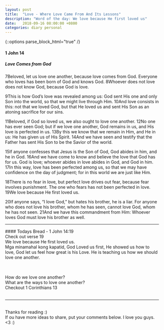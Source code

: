 ```yaml
---
layout: post
title:  "Love - Where Love Came From And Its Lessons"
description: "Word of the day: We love because He first loved us"
date:   2018-09-16 08:00:00 +0800
categories: diary personal
---
```


{::options parse_block_html="true" /}


#### 1 John 14

##### Love Comes from God  

7Beloved, let us love one another, because love comes from God. Everyone who loves has been born of God and knows God. 8Whoever does not love does not know God, because God is love.  

9This is how God’s love was revealed among us: God sent His one and only Son into the world, so that we might live through Him. 10And love consists in this: not that we loved God, but that He loved us and sent His Son as an atoning sacrifice for our sins.  

11Beloved, if God so loved us, we also ought to love one another. 12No one has ever seen God; but if we love one another, God remains in us, and His love is perfected in us. 13By this we know that we remain in Him, and He in us: He has given us of His Spirit. 14And we have seen and testify that the Father has sent His Son to be the Savior of the world.  

15If anyone confesses that Jesus is the Son of God, God abides in him, and he in God. 16And we have come to know and believe the love that God has for us. God is love; whoever abides in love abides in God, and God in him. 17In this way, love has been perfected among us, so that we may have confidence on the day of judgment; for in this world we are just like Him.  

18There is no fear in love, but perfect love drives out fear, because fear involves punishment. The one who fears has not been perfected in love. 19We love because He first loved us.  

20If anyone says, “I love God,” but hates his brother, he is a liar. For anyone who does not love his brother, whom he has seen, cannot love God, whom he has not seen. 21And we have this commandment from Him: Whoever loves God must love his brother as well.  
<hr>
#### Todays Bread - 1 John 14:19  
<br>
Check out verse 19  
<br>
We love because He first loved us.  
<br>
Mga minamahal kong kapatid,  
God Loved us first,  
He showed us how to love,  
God let us feel how great is his Love.  
He is teaching us how we should love one another.  

<br><br>
How do we love one another?  
What are the ways to love one another?  
Checkout 1 Corinthians 13  
<br>
<hr>
<br>
Thanks for reading :)  
<br>
If ou have more ideas to share, put your comments below.  
I love you guys. <3 :)  

